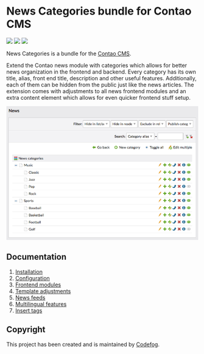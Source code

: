 # News Categories bundle for Contao CMS

![](https://img.shields.io/packagist/v/codefog/contao-news_categories.svg)
![](https://img.shields.io/packagist/l/codefog/contao-news_categories.svg)
![](https://img.shields.io/packagist/dt/codefog/contao-news_categories.svg)

News Categories is a bundle for the [Contao CMS](https://contao.org).

Extend the Contao news module with categories which allows for better news organization in the frontend and backend.
Every category has its own title, alias, front end title, description and other useful features. Additionally, each 
of them can be hidden from the public just like the news articles. The extension comes with adjustments to all news 
frontend modules and an extra content element which allows for even quicker frontend stuff setup.

![](docs/images/category-list.png)

## Documentation

1. [Installation](docs/installation.md)
2. [Configuration](docs/configuration.md)
3. [Frontend modules](docs/frontend-modules.md)
4. [Template adjustments](docs/template-adjustments.md)
5. [News feeds](docs/news-feeds.md)
6. [Multilingual features](docs/multilingual-features.md)
7. [Insert tags](docs/insert-tags.md)

## Copyright

This project has been created and is maintained by [Codefog](https://codefog.pl).

